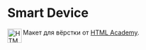 # Smart Device

<a href="https://htmlacademy.ru/"><img align="left" width="32" height="32" alt="HTML Academy" src="https://trello-attachments.s3.amazonaws.com/5f53ecbe0ea62066c3326204/5e28f1ea46381f84f6f8f510/3f0710bdb16ee3546437e04dec18364b/htmlacademy.png"></a>

Макет для вёрстки от [HTML Academy](https://htmlacademy.ru).
